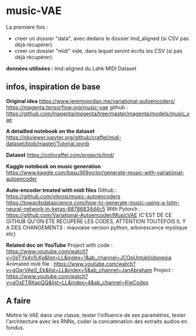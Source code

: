 # music-VAE

La premiere fois : 
* creer un dossier "data", avec dedans le dossier lmd_aligned (si CSV pas déjà récupérer).
* creer un dossier "midi" vide, dans lequel seront écrits les CSV (si pas déjà récupérer).

**données utilisées :** lmd-aligned du Lahk MIDI Dataset

## infos, inspiration de base

 **Original idea**
https://www.jeremyjordan.me/variational-autoencoders/
https://magenta.tensorflow.org/music-vae
github : https://github.com/magenta/magenta/tree/master/magenta/models/music_vae

**A detailled notebook on the dataset**
https://nbviewer.jupyter.org/github/craffel/midi-dataset/blob/master/Tutorial.ipynb 

**Dataset**
https://colinraffel.com/projects/lmd/ 

**Kaggle notebook on music generation**
https://www.kaggle.com/basu369victor/generate-music-with-variational-autoencoder

**Auto-encoder treated with midi files**
Github : https://github.com/vikrosj/music-autoencoders
https://towardsdatascience.com/how-to-generate-music-using-a-lstm-neural-network-in-keras-68786834d4c5
With Pytorch : https://github.com/Variational-Autoencoder/MusicVAE (C'EST DE CE GITHUB QU'ON ETE RECUPERE LES CODES, ATTENTION TOUTEFOIS IL Y A DES CHANGEMENTS : mauvaise version python, arborescence mystique etc)

**Related doc on YouTube**
Project with code : https://www.youtube.com/watch?v=0eTYs4n1LKg&list=LL&index=1&ab_channel=JCOpUntukIndonesia
Animated midi file : https://www.youtube.com/watch?v=gGqrVAe0_Ek&list=LL&index=5&ab_channel=JanAbraham
Project : https://www.youtube.com/watch?v=aOsET8KapQQ&list=LL&index=4&ab_channel=KieCodes

## A faire

Mettre le VAE dans une classe, tester l'influence de ses paramètres, tester l'architecture avec les RNNs, coder la concatenation des extraits audios en fondus.
